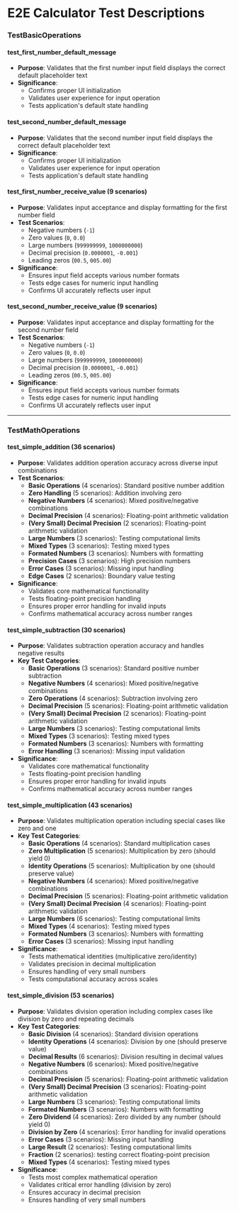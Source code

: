 # E2E Calculator Test Descriptions

### TestBasicOperations

#### test_first_number_default_message
- **Purpose**: Validates that the first number input field displays the correct default placeholder text
- **Significance**:
  - Confirms proper UI initialization
  - Validates user experience for input operation
  - Tests application's default state handling

#### test_second_number_default_message
- **Purpose**: Validates that the second number input field displays the correct default placeholder text
- **Significance**:
  - Confirms proper UI initialization
  - Validates user experience for input operation
  - Tests application's default state handling

#### test_first_number_receive_value (9 scenarios)
- **Purpose**: Validates input acceptance and display formatting for the first number field
- **Test Scenarios**:
  - Negative numbers (`-1`)
  - Zero values (`0`, `0.0`)
  - Large numbers (`999999999`, `1000000000`)
  - Decimal precision (`0.0000001`, `-0.001`)
  - Leading zeros (`00.5`, `005.00`)
- **Significance**:
  - Ensures input field accepts various number formats
  - Tests edge cases for numeric input handling
  - Confirms UI accurately reflects user input

#### test_second_number_receive_value (9 scenarios)
- **Purpose**: Validates input acceptance and display formatting for the second number field
- **Test Scenarios**:
  - Negative numbers (`-1`)
  - Zero values (`0`, `0.0`)
  - Large numbers (`999999999`, `1000000000`)
  - Decimal precision (`0.0000001`, `-0.001`)
  - Leading zeros (`00.5`, `005.00`)
- **Significance**:
  - Ensures input field accepts various number formats
  - Tests edge cases for numeric input handling
  - Confirms UI accurately reflects user input

---

### TestMathOperations

#### test_simple_addition (36 scenarios)
- **Purpose**: Validates addition operation accuracy across diverse input combinations
- **Test Scenarios**:
  - **Basic Operations** (4 scenarios): Standard positive number addition
  - **Zero Handling** (5 scenarios): Addition involving zero
  - **Negative Numbers** (4 scenarios): Mixed positive/negative combinations
  - **Decimal Precision** (4 scenarios): Floating-point arithmetic validation
  - **(Very Small) Decimal Precision** (2 scenarios): Floating-point arithmetic validation
  - **Large Numbers** (3 scenarios): Testing computational limits
  - **Mixed Types** (3 scenarios): Testing mixed types
  - **Formated Numbers** (3 scenarios): Numbers with formatting
  - **Precision Cases** (3 scenarios): High precision numbers
  - **Error Cases** (3 scenarios): Missing input handling
  - **Edge Cases** (2 scenarios): Boundary value testing
- **Significance**:
  - Validates core mathematical functionality
  - Tests floating-point precision handling
  - Ensures proper error handling for invalid inputs
  - Confirms mathematical accuracy across number ranges

#### test_simple_subtraction (30 scenarios)
- **Purpose**: Validates subtraction operation accuracy and handles negative results
- **Key Test Categories**:
  - **Basic Operations** (3 scenarios): Standard positive number subtraction
  - **Negative Numbers** (4 scenarios): Mixed positive/negative combinations
  - **Zero Operations** (4 scenarios): Subtraction involving zero
  - **Decimal Precision** (5 scenarios): Floating-point arithmetic validation
  - **(Very Small) Decimal Precision** (2 scenarios): Floating-point arithmetic validation
  - **Large Numbers** (3 scenarios): Testing computational limits
  - **Mixed Types** (3 scenarios): Testing mixed types
  - **Formated Numbers** (3 scenarios): Numbers with formatting
  - **Error Handling** (3 scenarios): Missing input validation
- **Significance**:
  - Validates core mathematical functionality
  - Tests floating-point precision handling
  - Ensures proper error handling for invalid inputs
  - Confirms mathematical accuracy across number ranges

#### test_simple_multiplication (43 scenarios)
- **Purpose**: Validates multiplication operation including special cases like zero and one
- **Key Test Categories**:
  - **Basic Operations** (4 scenarios): Standard multiplication cases
  - **Zero Multiplication** (5 scenarios): Multiplication by zero (should yield 0)
  - **Identity Operations** (5 scenarios): Multiplication by one (should preserve value)
  - **Negative Numbers** (4 scenarios): Mixed positive/negative combinations
  - **Decimal Precision** (5 scenarios): Floating-point arithmetic validation
  - **(Very Small) Decimal Precision** (4 scenarios): Floating-point arithmetic validation
  - **Large Numbers** (6 scenarios): Testing computational limits
  - **Mixed Types** (4 scenarios): Testing mixed types
  - **Formated Numbers** (3 scenarios): Numbers with formatting
  - **Error Cases** (3 scenarios): Missing input handling
- **Significance**:
  - Tests mathematical identities (multiplicative zero/identity)
  - Validates precision in decimal multiplication
  - Ensures handling of very small numbers
  - Tests computational accuracy across scales

#### test_simple_division (53 scenarios)
- **Purpose**: Validates division operation including complex cases like division by zero and repeating decimals
- **Key Test Categories**:
  - **Basic Division** (4 scenarios): Standard division operations
  - **Identity Operations** (4 scenarios): Division by one (should preserve value)
  - **Decimal Results** (6 scenarios): Division resulting in decimal values
  - **Negative Numbers** (6 scenarios): Mixed positive/negative combinations
  - **Decimal Precision** (5 scenarios): Floating-point arithmetic validation
  - **(Very Small) Decimal Precision** (3 scenarios): Floating-point arithmetic validation
  - **Large Numbers** (3 scenarios): Testing computational limits
  - **Formated Numbers** (3 scenarios): Numbers with formatting
  - **Zero Dividend** (4 scenarios): Zero divided by any number (should yield 0)
  - **Division by Zero** (4 scenarios): Error handling for invalid operations
  - **Error Cases** (3 scenarios): Missing input handling
  - **Large Result** (2 scenarios): Testing computational limits
  - **Fraction** (2 scenarios): testing correct floating-point precision
  - **Mixed Types** (4 scenarios): Testing mixed types
- **Significance**:
  - Tests most complex mathematical operation
  - Validates critical error handling (division by zero)
  - Ensures accuracy in decimal precision
  - Ensures handling of very small numbers

